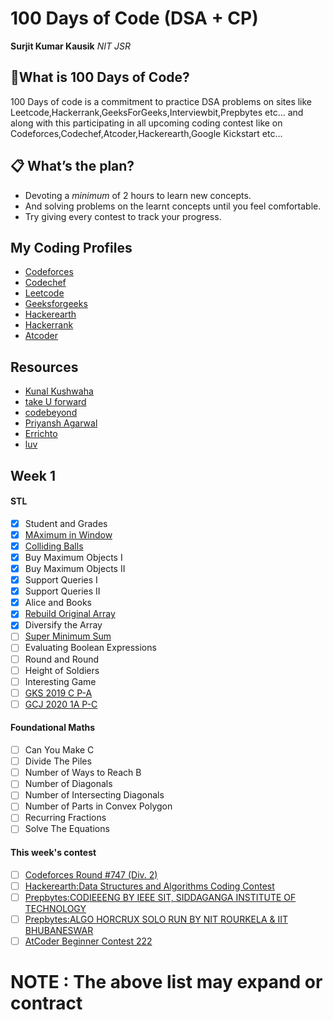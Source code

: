 # 100 Days of Code (DSA + CP)

**Surjit Kumar Kausik**
*NIT JSR*

## 🤔What is 100 Days of Code?
100 Days of code is a commitment to practice DSA problems on sites like Leetcode,Hackerrank,GeeksForGeeks,Interviewbit,Prepbytes etc... and along with this participating in all upcoming coding contest like on Codeforces,Codechef,Atcoder,Hackerearth,Google Kickstart etc...

## 📋 What’s the plan? 
- Devoting a *minimum* of 2 hours to learn new concepts.
- And solving problems on the learnt concepts until you feel comfortable.
- Try giving every contest to track your progress.

## My Coding Profiles

- [Codeforces](https://codeforces.com/profile/surjit_2001)
- [Codechef](https://www.codechef.com/users/surjit_2001)
- [Leetcode](https://leetcode.com/seasonal_2001/)
- [Geeksforgeeks](https://auth.geeksforgeeks.org/user/surjit20012001/profile)
- [Hackerearth](https://www.hackerearth.com/@surjit20012001)
- [Hackerrank](https://www.hackerrank.com/surjit20012001)
- [Atcoder](https://atcoder.jp/users/surjit_2001)


## Resources
- [Kunal Kushwaha](https://www.youtube.com/c/KunalKushwaha)
- [take U forward](https://www.youtube.com/c/takeUforward)
- [codebeyond](https://www.youtube.com/c/CodeBeyond)
- [Priyansh Agarwal](https://www.youtube.com/c/PriyanshAgarwal)
- [Errichto](https://www.youtube.com/c/Errichto2)
- [luv](https://www.youtube.com/c/LuvIsMe)


## Week 1

#### STL
* [x] Student and Grades
* [x] [MAximum in Window](https://practice.geeksforgeeks.org/problems/maximum-of-all-subarrays-of-size-k3101/1)
* [x] [Colliding Balls](https://www.codechef.com/problems/BALLCOL)
* [x] Buy Maximum Objects I
* [X] Buy Maximum Objects II
* [x] Support Queries I
* [x] Support Queries II
* [x] Alice and Books
* [x] [Rebuild Original Array](https://www.codechef.com/problems/ANUMLA)
* [x] Diversify the Array
* [ ] [Super Minimum Sum](https://leetcode.com/problems/sum-of-subarray-minimums/)
* [ ] Evaluating Boolean Expressions
* [ ] Round and Round
* [ ] Height of Soldiers
* [ ] Interesting Game
* [ ] [GKS 2019 C P-A](https://codingcompetitions.withgoogle.com/kickstart/round/0000000000050ff2/0000000000150aac)
* [ ] [GCJ 2020 1A P-C](https://codingcompetitions.withgoogle.com/codejam/round/000000000019fd74/00000000002b1355)

#### Foundational Maths
* [ ] Can You Make C
* [ ] Divide The Piles
* [ ] Number of Ways to Reach B
* [ ] Number of Diagonals
* [ ] Number of Intersecting Diagonals
* [ ] Number of Parts in Convex Polygon
* [ ] Recurring Fractions
* [ ] Solve The Equations

#### This week's contest
* [ ] [Codeforces Round #747 (Div. 2)](http://codeforces.com/contests/1594)
* [ ] [Hackerearth:Data Structures and Algorithms Coding Contest](https://www.hackerearth.com/challenges/competitive/data-structures-and-algorithms-coding-contest-october-21/?utm_source=challenges-modern&utm_campaign=registered-challenges&utm_medium=right-panel)
* [ ] [Prepbytes:CODIEEENG BY IEEE SIT, SIDDAGANGA INSTITUTE OF TECHNOLOGY](https://mycode.prepbytes.com/contest/CODIEEEING)
* [ ] [Prepbytes:ALGO HORCRUX SOLO RUN BY NIT ROURKELA & IIT BHUBANESWAR](https://mycode.prepbytes.com/contest/SOLORUN2021)
* [ ] [AtCoder Beginner Contest 222](https://atcoder.jp/contests/abc222)

# NOTE : The above list may expand or contract